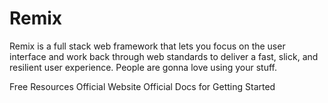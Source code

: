 # Remix

Remix is a full stack web framework that lets you focus on the user interface and work back through web standards to deliver a fast, slick, and resilient user experience. People are gonna love using your stuff.

<ResourceGroupTitle>Free Resources</ResourceGroupTitle>
<BadgeLink colorScheme='blue' badgeText='Official Website' href='https://remix.run/'>Official Website</BadgeLink>
<BadgeLink colorScheme='blue' badgeText='Official Docs' href='https://remix.run/docs/en/v1#getting-started'>Official Docs for Getting Started</BadgeLink>
